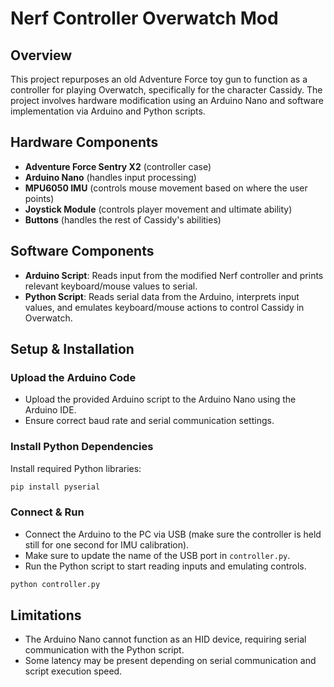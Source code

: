 # Nerf Controller Overwatch Mod

## Overview

This project repurposes an old Adventure Force toy gun to function as a controller for playing Overwatch, specifically for the character Cassidy. The project involves hardware modification using an Arduino Nano and software implementation via Arduino and Python scripts.

## Hardware Components

- **Adventure Force Sentry X2** (controller case)
- **Arduino Nano** (handles input processing)
- **MPU6050 IMU** (controls mouse movement based on where the user points)
- **Joystick Module** (controls player movement and ultimate ability)
- **Buttons** (handles the rest of Cassidy's abilities)

## Software Components

- **Arduino Script**: Reads input from the modified Nerf controller and prints relevant keyboard/mouse values to serial.
- **Python Script**: Reads serial data from the Arduino, interprets input values, and emulates keyboard/mouse actions to control Cassidy in Overwatch.

## Setup & Installation

### Upload the Arduino Code

- Upload the provided Arduino script to the Arduino Nano using the Arduino IDE.
- Ensure correct baud rate and serial communication settings.

### Install Python Dependencies

Install required Python libraries:

```sh
pip install pyserial
```

### Connect & Run

- Connect the Arduino to the PC via USB (make sure the controller is held still for one second for IMU calibration).
- Make sure to update the name of the USB port in `controller.py`.
- Run the Python script to start reading inputs and emulating controls.

```sh
python controller.py
```

## Limitations

- The Arduino Nano cannot function as an HID device, requiring serial communication with the Python script.
- Some latency may be present depending on serial communication and script execution speed.

